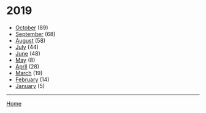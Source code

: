 # 2019

  * [October](./2019-10.md) (89)
  * [September](./2019-09.md) (68)
  * [August](./2019-08.md) (58)
  * [July](./2019-07.md) (44)
  * [June](./2019-06.md) (48)
  * [May](./2019-05.md) (8)
  * [April](./2019-04.md) (28)
  * [March](./2019-03.md) (19)
  * [February](./2019-02.md) (14)
  * [January](./2019-01.md) (5)

----

[Home](../)
